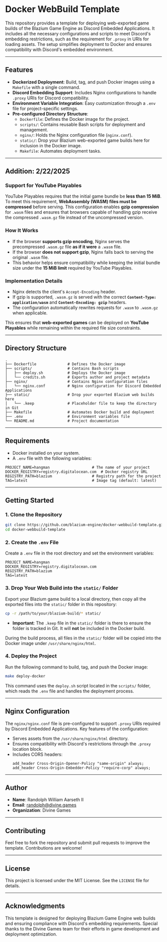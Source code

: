 # Docker WebBuild Template

This repository provides a template for deploying web-exported game builds of the Blazium Game Engine as Discord Embedded Applications. It includes all the necessary configurations and scripts to meet Discord's embedding restrictions, such as the requirement for `.proxy` in URIs for loading assets. The setup simplifies deployment to Docker and ensures compatibility with Discord's embedded environment.

---

## Features

- **Dockerized Deployment**: Build, tag, and push Docker images using a `Makefile` with a single command.
- **Discord Embedding Support**: Includes Nginx configurations to handle `.proxy` URIs for Discord compatibility.
- **Environment Variable Integration**: Easy customization through a `.env` file for project-specific settings.
- **Pre-configured Directory Structure**:
  - `Dockerfile`: Defines the Docker image for the project.
  - `scripts/`: Contains reusable Bash scripts for deployment and management.
  - `nginx/`: Holds the Nginx configuration file (`nginx.conf`).
  - `static/`: Drop your Blazium web-exported game builds here for inclusion in the Docker image.
  - `Makefile`: Automates deployment tasks.

---

## Addition: 2/22/2025

### Support for YouTube Playables

YouTube Playables requires that the initial game bundle be **less than 15 MiB**. To meet this requirement, **WebAssembly (WASM) files must be compressed** before serving. This configuration enables **gzip compression** for `.wasm` files and ensures that browsers capable of handling gzip receive the compressed `.wasm.gz` file instead of the uncompressed version.

### How It Works
- If the browser **supports gzip encoding**, Nginx serves the precompressed `.wasm.gz` file **as if it were** a `.wasm` file.
- If the browser **does not support gzip**, Nginx falls back to serving the original `.wasm` file.
- This behavior helps ensure compatibility while keeping the initial bundle size under the **15 MiB limit** required by YouTube Playables.

### Implementation Details
- Nginx detects the client's `Accept-Encoding` header.
- If gzip is supported, `.wasm.gz` is served with the correct **`Content-Type: application/wasm`** and **`Content-Encoding: gzip`** headers.
- The configuration automatically rewrites requests for `.wasm` to `.wasm.gz` when applicable.

This ensures that **web-exported games** can be deployed on **YouTube Playables** while remaining within the required file size constraints.

---

## Directory Structure

```plaintext
.
├── Dockerfile              # Defines the Docker image
├── scripts/                # Contains Bash scripts
│   ├── deploy.sh           # Deploys the Docker image
│   └── credits.sh          # Exports author and project metadata
├── nginx/                  # Contains Nginx configuration files
│   └── nginx.conf          # Nginx configuration for Discord Embedded Applications
├── static/                 # Drop your exported Blazium web builds here
│   └── .keep               # Placeholder file to keep the directory in Git
├── Makefile                # Automates Docker build and deployment
├── .env                    # Environment variables file
└── README.md               # Project documentation
```

---

## Requirements

- Docker installed on your system.
- A `.env` file with the following variables:

```plaintext
PROJECT_NAME=hangman                   # The name of your project
DOCKER_REGISTRY=registry.digitalocean.com  # Docker registry URL
REGISTRY_PATH=blazium                  # Registry path for the project
TAG=latest                             # Image tag (default: latest)
```

---

## Getting Started

### 1. Clone the Repository
```bash
git clone https://github.com/blazium-engine/docker-webbuild-template.git
cd docker-webbuild-template
```

### 2. Create the `.env` File
Create a `.env` file in the root directory and set the environment variables:
```plaintext
PROJECT_NAME=hangman
DOCKER_REGISTRY=registry.digitalocean.com
REGISTRY_PATH=blazium
TAG=latest
```

### 3. Drop Your Web Build into the `static/` Folder
Export your Blazium game build to a local directory, then copy all the exported files into the `static/` folder in this repository:
```bash
cp -r /path/to/your/blazium-build/* static/
```

- **Important**: The `.keep` file in the `static/` folder is there to ensure the folder is tracked in Git. It will **not** be included in the Docker build.

During the build process, all files in the `static/` folder will be copied into the Docker image under `/usr/share/nginx/html`.

### 4. Deploy the Project
Run the following command to build, tag, and push the Docker image:
```bash
make deploy-docker
```

This command uses the `deploy.sh` script located in the `scripts/` folder, which reads the `.env` file and handles the deployment process.

---

## Nginx Configuration

The `nginx/nginx.conf` file is pre-configured to support `.proxy` URIs required by Discord Embedded Applications. Key features of the configuration:
- Serves assets from the `/usr/share/nginx/html` directory.
- Ensures compatibility with Discord's restrictions through the `.proxy` location block.
- Includes CORS headers:
  ```nginx
  add_header Cross-Origin-Opener-Policy "same-origin" always;
  add_header Cross-Origin-Embedder-Policy "require-corp" always;
  ```

---

## Author

- **Name**: Randolph William Aarseth II  
- **Email**: randolph@divine.games  
- **Organization**: Divine Games  

---

## Contributing

Feel free to fork the repository and submit pull requests to improve the template. Contributions are welcome!

---

## License

This project is licensed under the MIT License. See the `LICENSE` file for details.

---

## Acknowledgments

This template is designed for deploying Blazium Game Engine web builds and ensuring compliance with Discord's embedding requirements. Special thanks to the Divine Games team for their efforts in game development and deployment optimization.